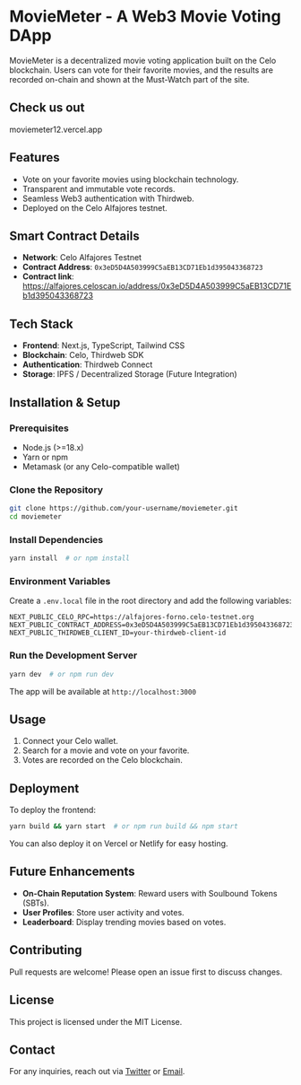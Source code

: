 # MovieMeter - A Web3 Movie Voting DApp

MovieMeter is a decentralized movie voting application built on the Celo blockchain. Users can vote for their favorite movies, and the results are recorded on-chain and shown at the Must-Watch part of the site.

## Check us out
moviemeter12.vercel.app

## Features
- Vote on your favorite movies using blockchain technology.
- Transparent and immutable vote records.
- Seamless Web3 authentication with Thirdweb.
- Deployed on the Celo Alfajores testnet.

## Smart Contract Details
- **Network**: Celo Alfajores Testnet
- **Contract Address**: `0x3eD5D4A503999C5aEB13CD71Eb1d395043368723`
- **Contract link**: https://alfajores.celoscan.io/address/0x3eD5D4A503999C5aEB13CD71Eb1d395043368723

## Tech Stack
- **Frontend**: Next.js, TypeScript, Tailwind CSS
- **Blockchain**: Celo, Thirdweb SDK
- **Authentication**: Thirdweb Connect
- **Storage**: IPFS / Decentralized Storage (Future Integration)

## Installation & Setup

### Prerequisites
- Node.js (>=18.x)
- Yarn or npm
- Metamask (or any Celo-compatible wallet)

### Clone the Repository
```sh
git clone https://github.com/your-username/moviemeter.git
cd moviemeter
```

### Install Dependencies
```sh
yarn install  # or npm install
```

### Environment Variables
Create a `.env.local` file in the root directory and add the following variables:
```env
NEXT_PUBLIC_CELO_RPC=https://alfajores-forno.celo-testnet.org
NEXT_PUBLIC_CONTRACT_ADDRESS=0x3eD5D4A503999C5aEB13CD71Eb1d395043368723
NEXT_PUBLIC_THIRDWEB_CLIENT_ID=your-thirdweb-client-id
```

### Run the Development Server
```sh
yarn dev  # or npm run dev
```
The app will be available at `http://localhost:3000`

## Usage
1. Connect your Celo wallet.
2. Search for a movie and vote on your favorite.
3. Votes are recorded on the Celo blockchain.

## Deployment
To deploy the frontend:
```sh
yarn build && yarn start  # or npm run build && npm start
```
You can also deploy it on Vercel or Netlify for easy hosting.

## Future Enhancements
- **On-Chain Reputation System**: Reward users with Soulbound Tokens (SBTs).
- **User Profiles**: Store user activity and votes.
- **Leaderboard**: Display trending movies based on votes.

## Contributing
Pull requests are welcome! Please open an issue first to discuss changes.

## License
This project is licensed under the MIT License.

## Contact
For any inquiries, reach out via [Twitter](https://twitter.com/gideondern_) or [Email](mailto:ngideon538@yahoo.com).


